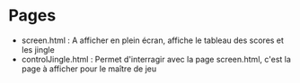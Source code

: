 # Pages
- screen.html : A afficher en plein écran, affiche le tableau des scores et les jingle
- controlJingle.html : Permet d'interragir avec la page screen.html, c'est la page à afficher pour le maître de jeu